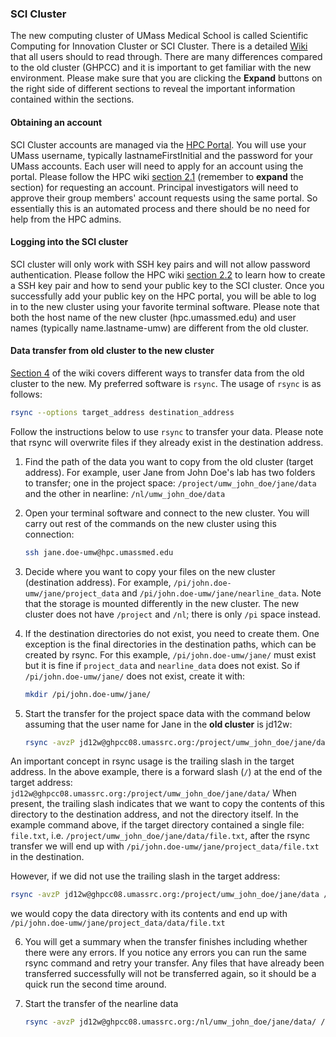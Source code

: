 
### SCI Cluster
The new computing cluster of UMass Medical School is called Scientific Computing for Innovation Cluster or SCI Cluster. There is a detailed [Wiki](https://hpc.umassmed.edu) that all users should to read through. There are many differences compared to the old cluster (GHPCC) and it is important to get familiar with the new environment. Please make sure that you are clicking the __Expand__ buttons on the right side of different sections to reveal the important information contained within the sections.
#### Obtaining an account
SCI Cluster accounts are managed via the [HPC Portal](https://hpcportal.umassmed.edu). You will use your UMass username, typically lastnameFirstInitial and the password for your UMass accounts. Each user will need to apply for an account using the portal. Please follow the HPC wiki [section 2.1](https://hpc.umassmed.edu/wiki/index.php?title=Welcome_to_the_Scientific_Computing_for_Innovation_Cluster#Requesting_an_Account) (remember to __expand__ the section) for requesting an account. Principal investigators will need to approve their group members' account requests using the same portal. So essentially this is an automated process and there should be no need for help from the HPC admins.
#### Logging into the SCI cluster
SCI cluster will only work with SSH key pairs and will not allow password authentication. Please follow the HPC wiki [section 2.2](https://hpc.umassmed.edu/wiki/index.php?title=Welcome_to_the_Scientific_Computing_for_Innovation_Cluster#Authentication) to learn how to create a SSH key pair and how to send your public key to the SCI cluster. Once you successfully add your public key on the HPC portal, you will be able to log in to the new cluster using your favorite terminal software. Please note that both the host name of the new cluster (hpc.umassmed.edu) and user names (typically name.lastname-umw) are different from the old cluster. 
#### Data transfer from old cluster to the new cluster
[Section 4](https://hpc.umassmed.edu/wiki/index.php?title=Welcome_to_the_Scientific_Computing_for_Innovation_Cluster#Transferring_Data_to_SCI) of the wiki covers different ways to transfer data from the old cluster to the new. My preferred software is `rsync`. The usage of `rsync` is as follows:
```bash
rsync --options target_address destination_address
```

Follow the instructions below to use `rsync` to transfer your data. Please note that rsync will overwrite files if they already exist in the destination address.  
  1) Find the path of the data you want to copy from the old cluster (target address). For example, user Jane from John Doe's lab has two folders to transfer; one in the project space: `/project/umw_john_doe/jane/data` and the other in nearline: `/nl/umw_john_doe/data`
  2) Open your terminal software and connect to the new cluster. You will carry out rest of the commands on the new cluster using this connection:

        ```bash
        ssh jane.doe-umw@hpc.umassmed.edu
        ``` 
  4) Decide where you want to copy your files on the new cluster (destination address). For example, `/pi/john.doe-umw/jane/project_data` and `/pi/john.doe-umw/jane/nearline_data`. Note that the storage is mounted differently in the new cluster. The new cluster does not have `/project` and `/nl`; there is only `/pi` space instead.
  5) If the destination directories do not exist, you need to create them. One exception is the final directories in the destination paths, which can be created by rsync. For this example, `/pi/john.doe-umw/jane/` must exist but it is fine if `project_data` and `nearline_data` does not exist. So if `/pi/john.doe-umw/jane/` does not exist, create it with: 

        ```bash
        mkdir /pi/john.doe-umw/jane/
        ```

  7) Start the transfer for the project space data with the command below assuming that the user name for Jane in the __old cluster__ is jd12w:

        ```bash
        rsync -avzP jd12w@ghpcc08.umassrc.org:/project/umw_john_doe/jane/data/ /pi/john.doe-umw/jane/project_data
        ```
  
 An important concept in rsync usage is the trailing slash in the target address. In the above example, there is a forward slash (`/`) at the end of the target address: `jd12w@ghpcc08.umassrc.org:/project/umw_john_doe/jane/data/` When present, the trailing slash indicates that we want to copy the contents of this directory to the destination address, and not the directory itself. In the example command above, if the target directory contained a single file: `file.txt`, i.e. `/project/umw_john_doe/jane/data/file.txt`, after the rsync transfer we will end up with `/pi/john.doe-umw/jane/project_data/file.txt` in the destination. 
  
However, if we did not use the trailing slash in the target address:

```bash
rsync -avzP jd12w@ghpcc08.umassrc.org:/project/umw_john_doe/jane/data /pi/john.doe-umw/jane/project_data
```

we would copy the data directory with its contents and end up with `/pi/john.doe-umw/jane/project_data/data/file.txt`
  
  6) You will get a summary when the transfer finishes including whether there were any errors. If you notice any errors you can run the same rsync command and retry your transfer. Any files that have already been transferred successfully will not be transferred again, so it should be a quick run the second time around.
  7) Start the transfer of the nearline data

        ```bash
        rsync -avzP jd12w@ghpcc08.umassrc.org:/nl/umw_john_doe/jane/data/ /pi/john.doe-umw/jane/nearline_data
        ```
    

  

